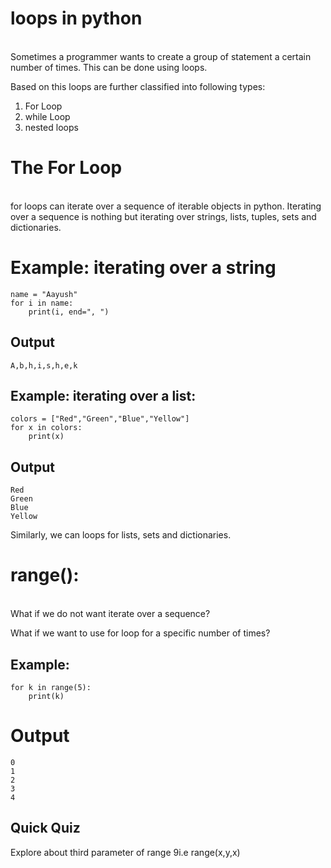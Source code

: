 # loops in python
<br>
Sometimes a programmer wants to create a group of statement a certain number of times. This can be done using loops. 

Based on this loops are further classified into following types: 

1. For Loop
2. while Loop
3. nested loops

# The For Loop
<br>
for loops can iterate over a sequence of iterable objects in python. Iterating over a sequence is nothing but iterating over strings, lists, tuples, sets and dictionaries.

# Example: iterating over a string

```
name = "Aayush"
for i in name:
    print(i, end=", ")
```

## Output

```
A,b,h,i,s,h,e,k
```

## Example: iterating over a list:

```
colors = ["Red","Green","Blue","Yellow"]
for x in colors:
    print(x)
```

## Output

```
Red
Green
Blue
Yellow
```

Similarly, we can loops for lists, sets and dictionaries.

# range():
<br>
What if we do not want iterate over a sequence?

What if we want to use for loop for a specific number of times?

## Example:

```
for k in range(5):
    print(k)
```

# Output
```
0
1
2
3
4
```

## Quick Quiz
Explore about third parameter of range 9i.e range(x,y,x)